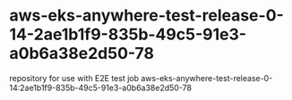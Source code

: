 # aws-eks-anywhere-test-release-0-14-2ae1b1f9-835b-49c5-91e3-a0b6a38e2d50-78
repository for use with E2E test job aws-eks-anywhere-test-release-0-14:2ae1b1f9-835b-49c5-91e3-a0b6a38e2d50-78
